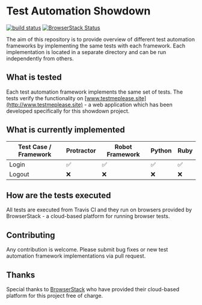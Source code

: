 # Test Automation Showdown

[![build status](https://api.travis-ci.org/finspin/test-automation-showdown.svg?branch=master "build status")](https://travis-ci.org/finspin/test-automation-showdown)
[![BrowserStack Status](https://www.browserstack.com/automate/badge.svg?badge_key=N0poM0poZG5hTWgvaGcyNWJBQk5TbDhubTQ4R3orMzVRYlpBV3F3cHcrVT0tLVdsb3pZeFlpbEpMRVZ0YzRBQ0FMN3c9PQ==--1ce53b9e0dd211b880f1d9be2fea206a8c31a52c)](https://www.browserstack.com/automate/public-build/N0poM0poZG5hTWgvaGcyNWJBQk5TbDhubTQ4R3orMzVRYlpBV3F3cHcrVT0tLVdsb3pZeFlpbEpMRVZ0YzRBQ0FMN3c9PQ==--1ce53b9e0dd211b880f1d9be2fea206a8c31a52c)


The aim of this repository is to provide overview of different test automation frameworks by implementing the same tests with each framework. Each implementation is located in a separate directory and can be run independently from others.

## What is tested

Each test automation framework implements the same set of tests. The tests verify the functionality on [www.testmeplease.site](http://www.testmeplease.site) - a web application which has been developed specifically for this showdown project.

## What is currently implemented

|Test Case / Framework|Protractor|Robot Framework|Python|Ruby|
|---|---|---|---|---|
|Login|:white_check_mark:|:white_check_mark:|:white_check_mark:|:white_check_mark:|
|Logout|:x:|:x:|:x:|:x:|

## How are the tests executed

All tests are executed from Travis CI and they run on browsers provided by BrowserStack - a cloud-based platform for running browser tests.

## Contributing

Any contribution is welcome. Please submit bug fixes or new test automation framework implementations via pull request.

## Thanks

Special thanks to [BrowserStack](https://www.browserstack.com/) who have provided their cloud-based platform for this project free of charge.
